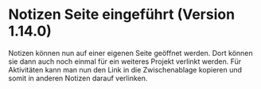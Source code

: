 # Notizen Seite eingeführt (Version 1.14.0)

Notizen können nun auf einer eigenen Seite geöffnet werden. Dort können sie dann auch noch einmal für ein weiteres Projekt verlinkt werden.
Für Aktivitäten kann man nun den Link in die Zwischenablage kopieren und somit in anderen Notizen darauf verlinken.
